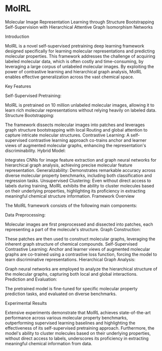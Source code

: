 # MolRL
Molecular Image Representation Learning through Structure Bootstrapping Self-Supervision with Hierarchical Attentive Graph Isomorphism Networks

Introduction

MolRL is a novel self-supervised pretraining deep learning framework designed specifically for learning molecular representations and predicting molecular properties. This framework addresses the challenge of acquiring labeled molecular data, which is often costly and time-consuming, by leveraging a large corpus of unlabeled molecular images. By exploiting the power of contrastive learning and hierarchical graph analysis, MolRL enables effective generalization across the vast chemical space.

Key Features

Self-Supervised Pretraining: 

MolRL is pretrained on 10 million unlabeled molecular images, allowing it to learn rich molecular representations without relying heavily on labeled data.
Structure Bootstrapping: 

The framework dissects molecular images into patches and leverages graph structure bootstrapping with local Routing and global attention to capture intricate molecular structures.
Contrastive Learning: A self-supervised contrastive learning approach co-trains anchor and learner views of augmented molecular graphs, enhancing the representation's discriminability.
Hybrid Model: 

Integrates CNNs for image feature extraction and graph neural networks for hierarchical graph analysis, achieving precise molecular feature representation.
Generalizability: Demonstrates remarkable accuracy across diverse molecular property benchmarks, including both classification and regression tasks.
Unsupervised Clustering: Even without direct access to labels during training, MolRL exhibits the ability to cluster molecules based on their underlying properties, highlighting its proficiency in extracting meaningful chemical structure information.
Framework Overview

The MolRL framework consists of the following main components:

Data Preprocessing: 

Molecular images are first preprocessed and dissected into patches, each representing a part of the molecule's structure.
Graph Construction: 

These patches are then used to construct molecular graphs, leveraging the inherent graph structure of chemical compounds.
Self-Supervised Contrastive Learning: Anchor and learner views of augmented molecular graphs are co-trained using a contrastive loss function, forcing the model to learn discriminative representations.
Hierarchical Graph Analysis: 

Graph neural networks are employed to analyze the hierarchical structure of the molecular graphs, capturing both local and global interactions.
Prediction and Evaluation: 

The pretrained model is fine-tuned for specific molecular property prediction tasks, and evaluated on diverse benchmarks.

Experimental Results

Extensive experiments demonstrate that MolRL achieves state-of-the-art performance across various molecular property benchmarks, outperforming supervised learning baselines and highlighting the effectiveness of its self-supervised pretraining approach. Furthermore, the model's ability to cluster molecules based on their underlying properties, without direct access to labels, underscores its proficiency in extracting meaningful chemical information from data.
